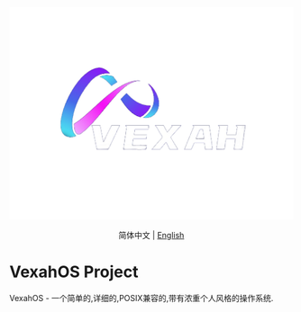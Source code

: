 <p align="center">
    <img width="auto" src="Docs/img/icon_white.png"></img>
</p>
<p align="center">
  <span>简体中文</span> | <a href="README_en.md">English</a>
</p>

# VexahOS Project
VexahOS - 一个简单的,详细的,POSIX兼容的,带有浓重个人风格的操作系统.  
